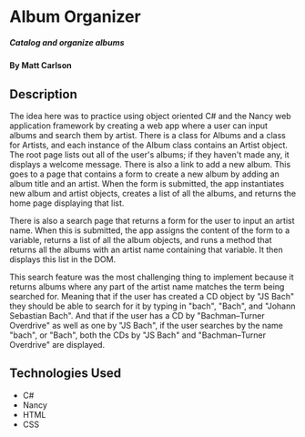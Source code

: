 # Album Organizer

##### Catalog and organize albums

#### By **Matt Carlson**

## Description

The idea here was to practice using object oriented C# and the Nancy web application framework by creating a web app where a user can input albums and search them by artist.
There is a class for Albums and a class for Artists, and each instance of the Album class contains an Artist object.
The root page lists out all of the user's albums; if they haven't made any, it displays a welcome message. There is also a link to add a new album.
This goes to a page that contains a form to create a new album by adding an album title and an artist. When the form is submitted, the app 
instantiates new album and artist objects, creates a list of all the albums, and returns the home page displaying that list.

There is also a search page that returns a form for the user to input an artist name. When this is submitted, the app assigns the content of the form to a variable, 
returns a list of all the album objects, and runs a method that returns all the albums with an artist name containing that variable. It then displays
this list in the DOM.

This search feature was the most challenging thing to implement because it returns albums where any part of the artist name matches the term being searched for.
Meaning that if the user has created a CD object by "JS Bach" they should be able to search for it by typing in "bach", "Bach", and "Johann Sebastian Bach".
And that if the user has a CD by "Bachman–Turner Overdrive" as well as one by "JS Bach", if the user searches by the name "bach", or "Bach", both the CDs by "JS Bach" and "Bachman–Turner Overdrive" are displayed.

## Technologies Used

* C#
* Nancy
* HTML
* CSS
